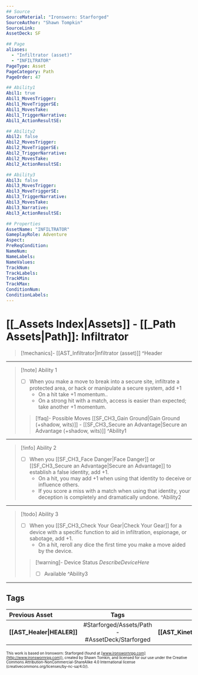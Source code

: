 ```yaml
---
## Source
SourceMaterial: "Ironsworn: Starforged"
SourceAuthor: "Shawn Tompkin"
SourceLink: 
AssetDeck: SF

## Page
aliases:
  - "Infiltrator (asset)"
  - "INFILTRATOR"
PageType: Asset
PageCategory: Path
PageOrder: 47

## Ability1
Abil1: true
Abil1_MovesTrigger:
Abil1_MoveTriggerSE:
Abil1_MovesTake:
Abil1_TriggerNarrative:
Abil1_ActionResultSE:

## Ability2
Abil2: false
Abil2_MovesTrigger:
Abil2_MoveTriggerSE:
Abil2_TriggerNarrative:
Abil2_MovesTake:
Abil2_ActionResultSE:

## Ability3
Abil3: false
Abil3_MovesTrigger:
Abil3_MoveTriggerSE:
Abil3_TriggerNarrative:
Abil3_MovesTake:
Abil3_Narrative:
Abil3_ActionResultSE:

## Properties
AssetName: "INFILTRATOR"
GameplayRole: Adventure
Aspect:
PreReqCondition: 
NameNum:
NameLabels:
NameValues:
TrackNum:
TrackLabels:
TrackMin:
TrackMax:
ConditionNum:
ConditionLabels:
---
```

# [[_Assets Index|Assets]] - [[_Path Assets|Path]]: Infiltrator
> [!mechanics]- [[AST_Infiltrator|Infiltrator (asset)]] ^Header
___
> [!note] Ability 1
> - [ ] When you make a move to break into a secure site, infiltrate a protected area, or hack or manipulate a secure system, add +1
> 	- On a hit take +1 momentum.. 
> 	- On a strong hit with a match, access is easier than expected; take another +1 momentum.
> > [!faq]- Possible Moves
> > [[SF_CH3_Gain Ground|Gain Ground (+shadow, wits)]] - [[SF_CH3_Secure an Advantage|Secure an Advantage (+shadow, wits)]] ^Ability1
___
> [!info] Ability 2
> - [ ] When you [[SF_CH3_Face Danger|Face Danger]] or [[SF_CH3_Secure an Advantage|Secure an Advantage]] to establish a false identity, add +1. 
> 	- On a hit, you may add +1 when using that identity to deceive or influence others. 
> 	- If you score a miss with a match when using that identity, your deception is completely and dramatically undone. ^Ability2
___
> [!todo] Ability 3
> - [ ] When you [[SF_CH3_Check Your Gear|Check Your Gear]] for a device with a specific function to aid in infiltration, espionage, or sabotage, add +1. 
> 	- On a hit, reroll any dice the first time you make a move aided by the device.
> > [!warning]-  Device Status
> > _DescribeDeviceHere_
> > - [ ] Available ^Ability3
___

## Tags
| Previous Asset | Tags | Next Asset |
| :--- | :---: | ---: |
| **[[AST_Healer\|HEALER]]** | #Starforged/Assets/Path - #AssetDeck/Starforged | **[[AST_Kinetic\|KINETIC]]** |

<font size=-2>This work is based on Ironsworn: Starforged (found at [www.ironswornrpg.com](http://www.ironswornrpg.com)), created by Shawn Tomkin, and licensed for our use under the Creative Commons Attribution-NonCommercial-ShareAlike 4.0 International license  (creativecommons.org/licenses/by-nc-sa/4.0/).</font>